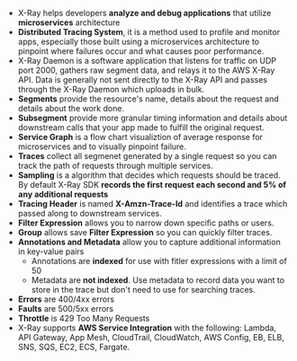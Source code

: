 - X-Ray helps developers **analyze and debug applications** that utilize **microservices** architecture
- **Distributed Tracing System**, it is a method used to profile and monitor apps, especially those built using a microservices architecture to pinpoint where failures occur and what causes poor performance.
- X-Ray Daemon is a software application that listens for traffic on UDP port 2000, gathers raw segment data, and relays it to the AWS X-Ray API. Data is generally not sent directly to the X-Ray API and passes through the X-Ray Daemon which uploads in bulk.
- **Segments** provide the resource's name, details about the request and details about the work done.
- **Subsegment** provide more granular timing information and details about downstream calls that your app made to fulfill the original request.
- **Service Graph** is a flow chart visualiztion of average response for microservices and to visually pinpoint failure.
- **Traces** collect all segmenet generated by a single request so you can track the path of requests through multiple services.
- **Sampling** is a algorithm that decides which requests should be traced. By default X-Ray SDK **records the first request each second and 5% of any additional requests**
- **Tracing Header** is named **X-Amzn-Trace-Id** and identifies a trace which passed along to downstream services.
- **Filter Expression** allows you to narrow down specific paths or users.
- **Group** allows save **Filter Expression** so you can quickly filter traces.
- **Annotations and Metadata** allow you to capture additional information in key-value pairs
  - Annotations are **indexed** for use with fitler expressions with a limit of 50
  - Metadata are **not indexed**. Use metadata to record data you want to store in the trace but don't need to use for searching traces.
- **Errors** are 400/4xx errors
- **Faults** are 500/5xx errors
- **Throttle** is 429 Too Many Requests
- X-Ray supports **AWS Service Integration** with the following: Lambda, API Gateway, App Mesh, CloudTrail, CloudWatch, AWS Config, EB, ELB, SNS, SQS, EC2, ECS, Fargate.
